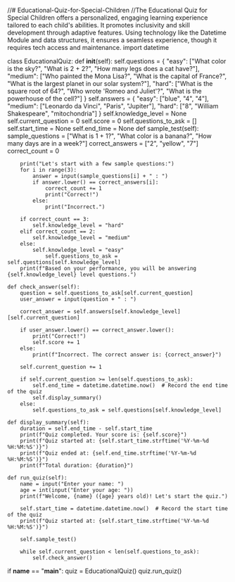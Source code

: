 //# Educational-Quiz-for-Special-Children
//The Educational Quiz for Special Children offers a personalized, engaging learning experience tailored to each child's abilities. It promotes inclusivity and skill development through adaptive features. Using technology like the Datetime Module and data structures, it ensures a seamless experience, though it requires tech access and maintenance.
import datetime

class EducationalQuiz:
    def __init__(self):
        self.questions = {
            "easy": ["What color is the sky?", "What is 2 + 2?", "How many legs does a cat have?"],
            "medium": ["Who painted the Mona Lisa?", "What is the capital of France?", "What is the largest planet in our solar system?"],
            "hard": ["What is the square root of 64?", "Who wrote 'Romeo and Juliet'?", "What is the powerhouse of the cell?"]
        }
        self.answers = {
            "easy": ["blue", "4", "4"],
            "medium": ["Leonardo da Vinci", "Paris", "Jupiter"],
            "hard": ["8", "William Shakespeare", "mitochondria"]
        }
        self.knowledge_level = None
        self.current_question = 0
        self.score = 0
        self.questions_to_ask = []
        self.start_time = None
        self.end_time = None
    def sample_test(self):
        sample_questions = ["What is 1 + 1?", "What color is a banana?", "How many days are in a week?"]
        correct_answers = ["2", "yellow", "7"]
        correct_count = 0

        print("Let's start with a few sample questions:")
        for i in range(3):
            answer = input(sample_questions[i] + " : ")
            if answer.lower() == correct_answers[i]:
                correct_count += 1
                print("Correct!")
            else:
                print("Incorrect.")
        
        if correct_count == 3:
            self.knowledge_level = "hard"
        elif correct_count == 2:
            self.knowledge_level = "medium"
        else:
            self.knowledge_level = "easy"
                self.questions_to_ask = self.questions[self.knowledge_level]
        print(f"Based on your performance, you will be answering {self.knowledge_level} level questions.")

    def check_answer(self):
        question = self.questions_to_ask[self.current_question]
        user_answer = input(question + " : ")

        correct_answer = self.answers[self.knowledge_level][self.current_question]
        
        if user_answer.lower() == correct_answer.lower():
            print("Correct!")
            self.score += 1
        else:
            print(f"Incorrect. The correct answer is: {correct_answer}")

        self.current_question += 1
        
        if self.current_question >= len(self.questions_to_ask):
            self.end_time = datetime.datetime.now()  # Record the end time of the quiz
            self.display_summary()
        else:
            self.questions_to_ask = self.questions[self.knowledge_level]

    def display_summary(self):
        duration = self.end_time - self.start_time
        print(f"Quiz completed. Your score is: {self.score}")
        print(f"Quiz started at: {self.start_time.strftime('%Y-%m-%d %H:%M:%S')}")
        print(f"Quiz ended at: {self.end_time.strftime('%Y-%m-%d %H:%M:%S')}")
        print(f"Total duration: {duration}")

    def run_quiz(self):
        name = input("Enter your name: ")
        age = int(input("Enter your age: "))
        print(f"Welcome, {name} ({age} years old)! Let's start the quiz.")
        
        self.start_time = datetime.datetime.now()  # Record the start time of the quiz
        print(f"Quiz started at: {self.start_time.strftime('%Y-%m-%d %H:%M:%S')}")

        self.sample_test()
        
        while self.current_question < len(self.questions_to_ask):
            self.check_answer()

if __name__ == "__main__":
    quiz = EducationalQuiz()
    quiz.run_quiz()

